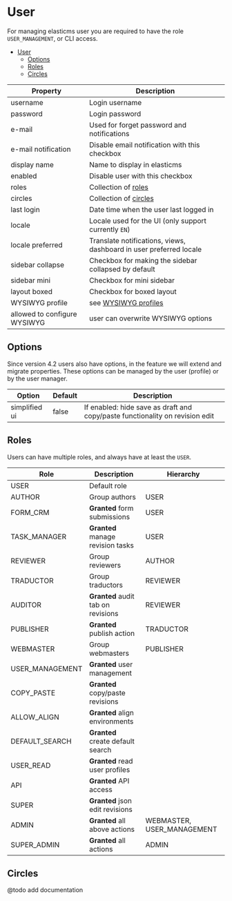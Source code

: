 # User

For managing elasticms user you are required to have the role `USER_MANAGEMENT`, or CLI access.

<!-- TOC -->
* [User](#user)
  * [Options](#options)
  * [Roles](#roles)
  * [Circles](#circles)
<!-- TOC -->

| Property                     | Description                                                        |
|------------------------------|--------------------------------------------------------------------|
| username                     | Login username                                                     |
| password                     | Login password                                                     |
| e-mail                       | Used for forget password and notifications                         |
| e-mail notification          | Disable email notification with this checkbox                      |
| display name                 | Name to display in elasticms                                       |
| enabled                      | Disable user with this checkbox                                    |
| roles                        | Collection of [roles](#Roles)                                      |
| circles                      | Collection of [circles](#Circles)                                  |
| last login                   | Date time when the user last logged in                             |
| locale                       | Locale used for the UI (only support currently `EN`)               | 
| locale preferred             | Translate notifications, views, dashboard in user preferred locale |
| sidebar collapse             | Checkbox for making the sidebar collapsed by default               |
| sidebar mini                 | Checkbox for mini sidebar                                          |
| layout boxed                 | Checkbox for boxed layout                                          |
| WYSIWYG profile              | see [WYSIWYG profiles](./elasticms/wysiwyg/wysiwyg.md#profiles)    |
| allowed to configure WYSIWYG | user can overwrite WYSIWYG options                                 |

## Options

Since version 4.2 users also have options, in the feature we will extend and migrate properties.
These options can be managed by the user (profile) or by the user manager.

| Option        | Default | Description                                                                  |
|---------------|---------|------------------------------------------------------------------------------|
| simplified ui | false   | If enabled: hide save as draft and copy/paste functionality on revision edit |

## Roles

Users can have multiple roles, and always have at least the `USER`.

| Role            | Description                        | Hierarchy                  |
|-----------------|------------------------------------|----------------------------|
| USER            | Default role                       |                            |
| AUTHOR          | Group authors                      | USER                       |       
| FORM_CRM        | **Granted** form submissions       | USER                       |
| TASK_MANAGER    | **Granted** manage revision tasks  | USER                       |
| REVIEWER        | Group reviewers                    | AUTHOR                     |
| TRADUCTOR       | Group traductors                   | REVIEWER                   |
| AUDITOR         | **Granted** audit tab on revisions | REVIEWER                   |
| PUBLISHER       | **Granted** publish action         | TRADUCTOR                  |
| WEBMASTER       | Group webmasters                   | PUBLISHER                  |
| USER_MANAGEMENT | **Granted** user management        |                            |
| COPY_PASTE      | **Granted** copy/paste revisions   |                            |
| ALLOW_ALIGN     | **Granted** align environments     |                            |
| DEFAULT_SEARCH  | **Granted** create default search  |                            |
| USER_READ       | **Granted** read user profiles     |                            |
| API             | **Granted** API access             |                            |
| SUPER           | **Granted** json edit revisions    |                            |
| ADMIN           | **Granted** all above actions      | WEBMASTER, USER_MANAGEMENT |
| SUPER_ADMIN     | **Granted** all actions            | ADMIN                      |

## Circles

@todo add documentation
